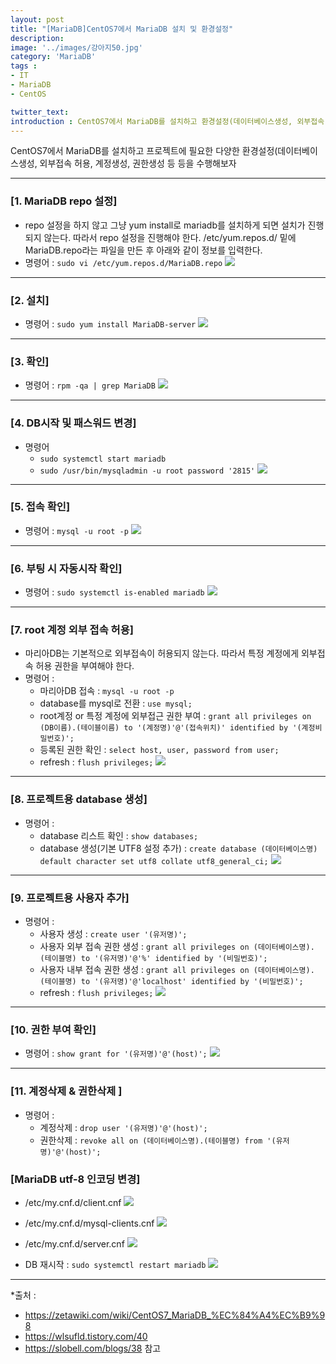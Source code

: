 ```yaml
---
layout: post
title: "[MariaDB]CentOS7에서 MariaDB 설치 및 환경설정"
description: 
image: '../images/강아지50.jpg'
category: 'MariaDB'
tags : 
- IT
- MariaDB
- CentOS

twitter_text: 
introduction : CentOS7에서 MariaDB를 설치하고 환경설정(데이터베이스생성, 외부접속 허용, 계정생성, 권한생성 등)을 해보자
---
```


CentOS7에서 MariaDB를 설치하고 프로젝트에 필요한 다양한 환경설정(데이터베이스생성, 외부접속 허용, 계정생성, 권한생성 등 등을 수행해보자



_ _ _

### [1. MariaDB repo 설정]
- repo 설정을 하지 않고 그냥 yum install로 mariadb를 설치하게 되면 설치가 진행되지 않는다. 따라서 repo 설정을 진행해야 한다. /etc/yum.repos.d/ 밑에 MariaDB.repo라는 파일을 만든 후 아래와 같이 정보를 입력한다.
- 명령어 : `sudo vi /etc/yum.repos.d/MariaDB.repo`
![](../images/mariadb_20190322.jpg)




_ _ _



### [2. 설치]
- 명령어 : `sudo yum install MariaDB-server`
![](../images/mariadb_20190322_2.jpg)



_ _ _



### [3. 확인]
- 명령어 : `rpm -qa | grep MariaDB`
![](../images/mariadb_20190322_3.jpg)


_ _ _



### [4. DB시작 및 패스워드 변경]
- 명령어
	- `sudo systemctl start mariadb`
	- `sudo /usr/bin/mysqladmin -u root password '2815'`
![](../images/mariadb_20190322_4.jpg)



_ _ _



### [5. 접속 확인]
- 명령어 : `mysql -u root -p`
![](../images/mariadb_20190322_5.jpg)





_ _ _



### [6. 부팅 시 자동시작 확인]
- 명령어 : `sudo systemctl is-enabled mariadb`
![](../images/mariadb_20190322_6.jpg)



_ _ _



### [7. root 계정 외부 접속 허용]
- 마리아DB는 기본적으로 외부접속이 허용되지 않는다. 따라서 특정 계정에게 외부접속 허용 권한을 부여해야 한다.
- 명령어 :
	- 마리아DB 접속 : `mysql -u root -p`
	- database를 mysql로 전환 : `use mysql;`
	- root계정 or 특정 계정에 외부접근 권한 부여 : `grant all privileges on (DB이름).(테이블이름) to '(계정명)'@'(접속위치)' identified by '(계정비밀번호)';`
	- 등록된 권한 확인 : `select host, user, password from user;`
	- refresh : `flush privileges;`
![](../images/mariadb_20190322_7.jpg)



_ _ _



### [8. 프로젝트용 database 생성]
- 명령어 :
	- database 리스트 확인 : `show databases;`
	- database 생성(기본 UTF8 설정 추가) : `create database (데이터베이스명) default character set utf8 collate utf8_general_ci;`
![](../images/mariadb_20190322_8.jpg)



_ _ _



### [9. 프로젝트용 사용자 추가]
- 명령어 : 
	- 사용자 생성 : `create user '(유저명)';`
	- 사용자 외부 접속 권한 생성 : `grant all privileges on (데이터베이스명).(테이블명) to '(유저명)'@'%' identified by '(비밀번호)';`
	- 사용자 내부 접속 권한 생성 : `grant all privileges on (데이터베이스명).(테이블명) to '(유저명)'@'localhost' identified by '(비밀번호)';`
	- refresh : `flush privileges;`
![](../images/mariadb_20190322_9.jpg)



_ _ _



### [10. 권한 부여 확인]
- 명령어 : `show grant for '(유저명)'@'(host)';`
![](../images/mariadb_20190322_10.jpg)



_ _ _



### [11. 계정삭제 & 권한삭제 ]
- 명령어 :
	- 계정삭제 : `drop user '(유저명)'@'(host)';`
	- 권한삭제 : `revoke all on (데이터베이스명).(테이블명) from '(유저명)'@'(host)';`



### [MariaDB utf-8 인코딩 변경]
- /etc/my.cnf.d/client.cnf
![](../images/mariadb_20190322_11.jpg)

- /etc/my.cnf.d/mysql-clients.cnf
![](../images/mariadb_20190322_12.jpg)

- /etc/my.cnf.d/server.cnf
![](../images/mariadb_20190322_13.jpg)

- DB 재시작 : `sudo systemctl restart mariadb`
![](../images/mariadb_20190322_14.jpg)


_ _ _


*출처 : 
- <https://zetawiki.com/wiki/CentOS7_MariaDB_%EC%84%A4%EC%B9%98> 
- <https://wlsufld.tistory.com/40>  
- <https://slobell.com/blogs/38> 참고
